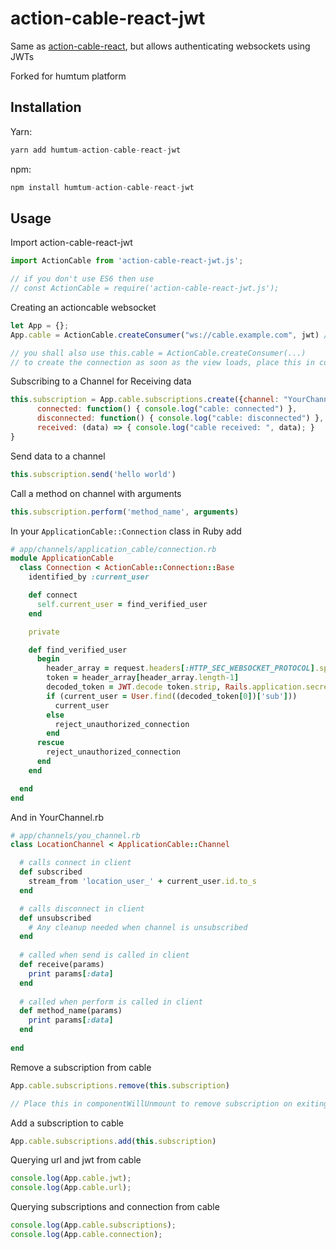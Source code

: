 # action-cable-react-jwt

Same as [action-cable-react](https://github.com/schneidmaster/action-cable-react), but allows authenticating websockets using JWTs

Forked for humtum platform

## Installation

Yarn:

```javascript
yarn add humtum-action-cable-react-jwt

```

npm:

```javascript
npm install humtum-action-cable-react-jwt

```


## Usage

Import action-cable-react-jwt

```javascript
import ActionCable from 'action-cable-react-jwt.js';

// if you don't use ES6 then use
// const ActionCable = require('action-cable-react-jwt.js');

```

Creating an actioncable websocket

```javascript
let App = {};
App.cable = ActionCable.createConsumer("ws://cable.example.com", jwt) // place your jwt here

// you shall also use this.cable = ActionCable.createConsumer(...)
// to create the connection as soon as the view loads, place this in componentDidMount
```

Subscribing to a Channel for Receiving data

```javascript
this.subscription = App.cable.subscriptions.create({channel: "YourChannel"}, {
      connected: function() { console.log("cable: connected") },             // onConnect
      disconnected: function() { console.log("cable: disconnected") },       // onDisconnect
      received: (data) => { console.log("cable received: ", data); }         // OnReceive
}

```

Send data to a channel

```javascript
this.subscription.send('hello world')

```

Call a method on channel with arguments

```javascript
this.subscription.perform('method_name', arguments)

```

In your `ApplicationCable::Connection` class in Ruby add

```ruby
# app/channels/application_cable/connection.rb
module ApplicationCable
  class Connection < ActionCable::Connection::Base
    identified_by :current_user

    def connect
      self.current_user = find_verified_user
    end

    private

    def find_verified_user
      begin
        header_array = request.headers[:HTTP_SEC_WEBSOCKET_PROTOCOL].split(',')
        token = header_array[header_array.length-1]
        decoded_token = JWT.decode token.strip, Rails.application.secrets.secret_key_base, true, { :algorithm => 'HS256' }
        if (current_user = User.find((decoded_token[0])['sub']))
          current_user
        else
          reject_unauthorized_connection
        end
      rescue
        reject_unauthorized_connection
      end
    end

  end
end
```

And in YourChannel.rb

```ruby
# app/channels/you_channel.rb
class LocationChannel < ApplicationCable::Channel

  # calls connect in client
  def subscribed
    stream_from 'location_user_' + current_user.id.to_s
  end

  # calls disconnect in client
  def unsubscribed
    # Any cleanup needed when channel is unsubscribed
  end
  
  # called when send is called in client
  def receive(params)
    print params[:data]
  end
  
  # called when perform is called in client
  def method_name(params)
    print params[:data]
  end
  
end
```

Remove a subscription from cable

```javascript
App.cable.subscriptions.remove(this.subscription)

// Place this in componentWillUnmount to remove subscription on exiting app

```

Add a subscription to cable

```javascript
App.cable.subscriptions.add(this.subscription)

```

Querying url and jwt from cable

```javascript
console.log(App.cable.jwt);
console.log(App.cable.url);

```

Querying subscriptions and connection from cable

```javascript
console.log(App.cable.subscriptions);
console.log(App.cable.connection);

```





